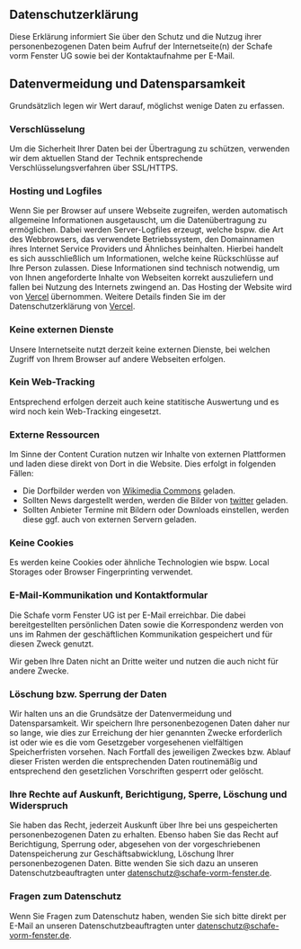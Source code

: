 ## Datenschutzerklärung

Diese Erklärung informiert Sie über den Schutz und die Nutzug ihrer personenbezogenen Daten beim
Aufruf der Internetseite(n) der Schafe vorm Fenster UG sowie bei der Kontaktaufnahme per E-Mail.

## Datenvermeidung und Datensparsamkeit

Grundsätzlich legen wir Wert darauf, möglichst wenige Daten zu erfassen.

### Verschlüsselung

Um die Sicherheit Ihrer Daten bei der Übertragung zu schützen, verwenden wir dem aktuellen Stand der
Technik entsprechende Verschlüsselungsverfahren über SSL/HTTPS.

### Hosting und Logfiles

Wenn Sie per Browser auf unsere Webseite zugreifen, werden automatisch allgemeine Informationen
ausgetauscht, um die Datenübertragung zu ermöglichen. Dabei werden Server-Logfiles erzeugt, welche
bspw. die Art des Webbrowsers, das verwendete Betriebssystem, den Domainnamen ihres Internet Service
Providers und Ähnliches beinhalten. Hierbei handelt es sich ausschließlich um Informationen, welche
keine Rückschlüsse auf Ihre Person zulassen. Diese Informationen sind technisch notwendig, um von
Ihnen angeforderte Inhalte von Webseiten korrekt auszuliefern und fallen bei Nutzung des Internets
zwingend an. Das Hosting der Website wird von [Vercel](https://vercel.com/legal/privacy-policy)
übernommen. Weitere Details finden Sie im der Datenschutzerklärung von
[Vercel](https://vercel.com/legal/privacy-policy).

### Keine externen Dienste

Unsere Internetseite nutzt derzeit keine externen Dienste, bei welchen Zugriff von Ihrem Browser auf
andere Webseiten erfolgen.

### Kein Web-Tracking

Entsprechend erfolgen derzeit auch keine statitische Auswertung und es wird noch kein Web-Tracking
eingesetzt.

### Externe Ressourcen

Im Sinne der Content Curation nutzen wir Inhalte von externen Plattformen und laden diese direkt von
Dort in die Website. Dies erfolgt in folgenden Fällen:

- Die Dorfbilder werden von [Wikimedia Commons](https://commons.wikimedia.org/wiki/Hauptseite)
  geladen.
- Sollten News dargestellt werden, werden die Bilder von [twitter](https://twitter.com/) geladen.
- Sollten Anbieter Termine mit Bildern oder Downloads einstellen, werden diese ggf. auch von
  externen Servern geladen.

### Keine Cookies

Es werden keine Cookies oder ähnliche Technologien wie bspw. Local Storages oder Browser
Fingerprinting verwendet.

### E-Mail-Kommunikation und Kontaktformular

Die Schafe vorm Fenster UG ist per E-Mail erreichbar. Die dabei bereitgestellten persönlichen Daten
sowie die Korrespondenz werden von uns im Rahmen der geschäftlichen Kommunikation gespeichert und
für diesen Zweck genutzt.

Wir geben Ihre Daten nicht an Dritte weiter und nutzen die auch nicht für andere Zwecke.

### Löschung bzw. Sperrung der Daten

Wir halten uns an die Grundsätze der Datenvermeidung und Datensparsamkeit. Wir speichern Ihre
personenbezogenen Daten daher nur so lange, wie dies zur Erreichung der hier genannten Zwecke
erforderlich ist oder wie es die vom Gesetzgeber vorgesehenen vielfältigen Speicherfristen vorsehen.
Nach Fortfall des jeweiligen Zweckes bzw. Ablauf dieser Fristen werden die entsprechenden Daten
routinemäßig und entsprechend den gesetzlichen Vorschriften gesperrt oder gelöscht.

### Ihre Rechte auf Auskunft, Berichtigung, Sperre, Löschung und Widerspruch

Sie haben das Recht, jederzeit Auskunft über Ihre bei uns gespeicherten personenbezogenen Daten zu
erhalten. Ebenso haben Sie das Recht auf Berichtigung, Sperrung oder, abgesehen von der
vorgeschriebenen Datenspeicherung zur Geschäftsabwicklung, Löschung Ihrer personenbezogenen Daten.
Bitte wenden Sie sich dazu an unseren Datenschutzbeauftragten unter
[datenschutz@schafe-vorm-fenster.de](mailto:datenschutz@schafe-vorm-fenster.de).

### Fragen zum Datenschutz

Wenn Sie Fragen zum Datenschutz haben, wenden Sie sich bitte direkt per E-Mail an unseren
Datenschutzbeauftragten unter
[datenschutz@schafe-vorm-fenster.de](mailto:datenschutz@schafe-vorm-fenster.de).
